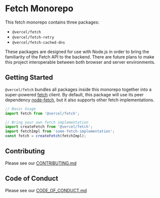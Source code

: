 # Fetch Monorepo

This fetch monorepo contains three packages:

- `@vercel/fetch`
- `@vercel/fetch-retry`
- `@vercel/fetch-cached-dns`

These packages are designed for use with Node.js in order to bring the familiarity of the Fetch API to the backend. There are future plans to make this project interoperable between both browser and server environments.

## Getting Started

`@vercel/fetch` bundles all packages inside this monorepo together into a super-powered [fetch](https://developer.mozilla.org/en-US/docs/Web/API/Fetch_API) client. By default, this package will use its peer dependency [node-fetch](https://github.com/node-fetch/node-fetch), but it also supports other fetch implementations.

```js
// Basic Usage
import fetch from '@vercel/fetch';
```

```js
// Bring your own fetch implementation
import createFetch from '@vercel/fetch';
import fetchImpl from 'some-fetch-implementation';
const fetch = createFetch(fetchImpl);
```

## Contributing

Please see our [CONTRIBUTING.md](./CONTRIBUTING.md)

## Code of Conduct

Please see our [CODE_OF_CONDUCT.md](./CODE_OF_CONDUCT.md)
